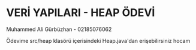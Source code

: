 # VERİ YAPILARI - HEAP ÖDEVİ
Muhammed Ali Gürbüzhan - 02185076062

Ödevime src/heap klasörü içerisindeki Heap.java'dan erişebilirsiniz hocam
